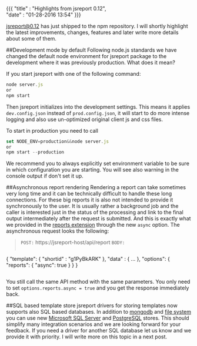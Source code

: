 ﻿{{{
    "title"    : "Highlights from jsreport 0.12",	
    "date"     : "01-28-2016 13:54"	
}}}


[jsreport@0.12](https://www.npmjs.com/package/jsreport) has just shipped to the npm repository. I will shortly highlight the latest improvements, changes, features and later write more details about some of them.

##Development mode by default
Following node.js standards we have changed the default node environment for jsreport package to the development where it was previously production. What does it mean?

If you start jsreport with one of the following command:
```js
node server.js
or
npm start
```

Then jsreport initializes into the development settings. This means it applies `dev.config.json` instead of `prod.config.json`, it will start to do more intense logging and also use un-optimized original client js and css files.

To start in production you need to call
```js
set NODE_ENV=production&&node server.js
or
npm start --production
```

We recommend you to always explicitly set environment variable to be sure in which configuration you are starting. You will see also warning in the console output if don't set it up.

##Asynchronous report rendering
Rendering a report can take sometimes very long time and it can be technically difficult to handle these long connections. For these big reports it is also not intended to provide it synchronously to the user. It is usually rather a background job and the caller is interested just in the status of the processing and link to the final output intermediately after the request is submitted. And this is exactly what we provided in the [reports extension](http://jsreport.net/learn/reports) through the new `async` option. The asynchronous request looks the following:

> `POST:` https://jsreport-host/api/report
> `BODY:`
>```js 
   { 
      "template": { "shortid" : "g1PyBkARK" },
      "data" : { ... },
      "options": { 
	      "reports": { "async": true }
      }
   } 
>```

You still call the same API method with the same parameters. You only need to set `options.reports.async = true` and you get the response immediately back.

##SQL based template store
jsreport drivers for storing templates now supports also SQL based databases. In addition to [mongodb](https://github.com/jsreport/jsreport-mongodb-store) and [file system](https://github.com/jsreport/jsreport-fs-store) you can use new [Microsoft SQL Server](https://github.com/jsreport/jsreport-mssql-store) and [PostgreSQL](https://github.com/jsreport/jsreport-postgres-store) stores. This should simplify many integration scenarios and we are looking forward for your feedback. If you need a driver for another SQL database let us know and we provide it with priority. I will write more on this topic in a next post.




